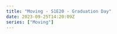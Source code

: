 ```yaml
---
title: "Moving - S1E20 - Graduation Day"
date: 2023-09-25T14:20:09Z
series: ["Moving"]
---
```



<mux-player stream-type="on-demand"
  src="https://kp3d-my.sharepoint.com/personal/ryoo_kp3d_onmicrosoft_com/_layouts/15/download.aspx?share=EdOqFqtKtrFFj1isOwhmSncBq9_l6eoTMzgwIW9YcTOL0Q" prefer-playback="mse" controls>
  </mux-player>
  
  
  <script src="https://cdn.jsdelivr.net/npm/@mux/mux-player"></script>
  
 <script type="application/ld+json">
 {
  "@context": "https://schema.org/",
  "@type": "VideoObject",
  "name": "Moving - S1E20 - Graduation Day",
  "contentUrl": "https://stream.mux.com/1veNLuZ8vYmrLihUJin02nz5001Zkm74701Nu2WoDhCwQE.m3u8",
  "thumbnailUrl": "https://www.themoviedb.org/t/p/original/vDJE7JPnPc6fJBMBXdSltYM6yL6.jpg?width=314&fit_mode=preserve&time=25",
  "uploadDate": "2023-09-25T14:20:09Z",
}

</script>
